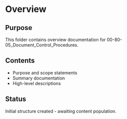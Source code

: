 # Overview

## Purpose
This folder contains overview documentation for 00-80-05_Document_Control_Procedures.

## Contents
- Purpose and scope statements
- Summary documentation
- High-level descriptions

## Status
Initial structure created - awaiting content population.
